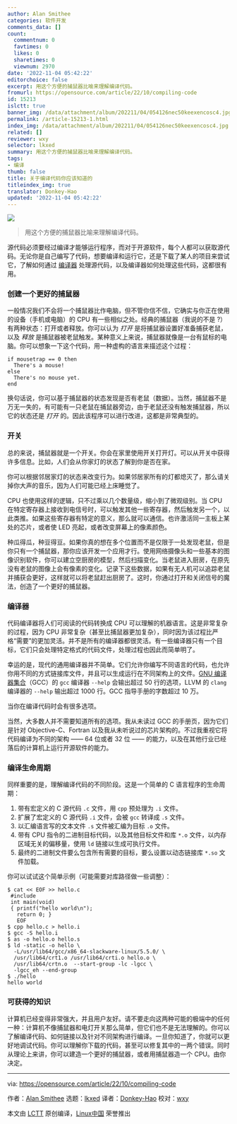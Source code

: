 ```yaml
---
author: Alan Smithee
categories: 软件开发
comments_data: []
count:
  commentnum: 0
  favtimes: 0
  likes: 0
  sharetimes: 0
  viewnum: 2970
date: '2022-11-04 05:42:22'
editorchoice: false
excerpt: 用这个方便的捕鼠器比喻来理解编译代码。
fromurl: https://opensource.com/article/22/10/compiling-code
id: 15213
islctt: true
banner_img: /data/attachment/album/202211/04/054126nec50keexencosc4.jpg
permalink: /article-15213-1.html
index_img: /data/attachment/album/202211/04/054126nec50keexencosc4.jpg.thumb.jpg
related: []
reviewer: wxy
selector: lkxed
summary: 用这个方便的捕鼠器比喻来理解编译代码。
tags:
- 编译
thumb: false
title: 关于编译代码你应该知道的
titleindex_img: true
translator: Donkey-Hao
updated: '2022-11-04 05:42:22'
---
```


![](/data/attachment/album/202211/04/054126nec50keexencosc4.jpg)



> 
> 用这个方便的捕鼠器比喻来理解编译代码。
> 
> 
> 


源代码必须要经过编译才能够运行程序，而对于开源软件，每个人都可以获取源代码。无论你是自己编写了代码，想要编译和运行它，还是下载了某人的项目来尝试它，了解如何通过 [编译器](https://opensource.com/article/19/5/primer-assemblers-compilers-interpreters) 处理源代码，以及编译器如何处理这些代码，这都很有用。


### 创建一个更好的捕鼠器


一般情况我们不会将一个捕鼠器比作电脑，但不管你信不信，它确实与你正在使用的设备（手机或电脑）的 CPU 有一些相似之处。经典的捕鼠器（我说的不是 ?）有两种状态：打开或者释放。你可以认为 *打开* 是将捕鼠器设置好准备捕获老鼠，以及 *释放* 是捕鼠器被老鼠触发。某种意义上来说，捕鼠器就像是一台有鼠标的电脑。你可以想象一下这个代码，用一种虚构的语言来描述这个过程：



```
if mousetrap == 0 then
  There's a mouse!
else
  There's no mouse yet.
end

```

换句话说，你可以基于捕鼠器的状态发现是否有老鼠（数据）。当然，捕鼠器不是万无一失的，有可能有一只老鼠在捕鼠器旁边，由于老鼠还没有触发捕鼠器，所以它的状态还是 *打开* 的。因此该程序可以进行改进，这都是非常典型的。


### 开关


总的来说，捕鼠器就是一个开关。你会在家里使用开关打开灯。可以从开关中获得许多信息。比如，人们会从你家灯的状态了解到你是否在家。


你可以根据邻居家灯的状态来改变行为。如果邻居家所有的灯都熄灭了，那么请关掉你大声的音乐，因为人们可能已经上床睡觉了。


CPU 也使用这样的逻辑，只不过乘以几个数量级，缩小到了微观级别。当 CPU 在特定寄存器上接收到电信号时，可以触发其他一些寄存器，然后触发另一个，以此类推。如果这些寄存器有特定的意义，那么就可以通信。也许激活同一主板上某处的芯片，或者使 LED 亮起，或者改变屏幕上的像素颜色。


种瓜得瓜，种豆得豆。如果你真的想在多个位置而不是仅限于一处发现老鼠，但是你只有一个捕鼠器，那你应该开发一个应用才行。使用网络摄像头和一些基本的图像识别软件，你可以建立空厨房的模型，然后扫描变化。当老鼠进入厨房，在原先没有老鼠的图像上会有像素的变化。记录下这些数据，如果有无人机可以追踪老鼠并捕获会更好，这样就可以将老鼠赶出厨房了。这时，你通过打开和关闭信号的魔法，创造了一个更好的捕鼠器。


### 编译器


代码编译器将人们可阅读的代码转换成 CPU 可以理解的机器语言。这是非常复杂的过程，因为 CPU 非常复杂（甚至比捕鼠器更加复杂），同时因为该过程比严格“需要”的更加灵活。并不是所有的编译器都很灵活。有一些编译器只有一个目标，它们只会处理特定格式的代码文件，处理过程也因此而简单明了。


幸运的是，现代的通用编译器并不简单。它们允许你编写不同语言的代码，也允许你用不同的方式链接库文件，并且可以生成运行在不同架构上的文件。[GNU 编译器集合](https://opensource.com/article/22/5/gnu-c-compiler)（GCC）的 `gcc` 编译器 `--help` 会输出超过 50 行的选项，LLVM 的 `clang` 编译器的 `--help` 输出超过 1000 行。GCC 指导手册的字数超过 10 万。


当你在编译代码时会有很多选项。


当然，大多数人并不需要知道所有的选项。我从未读过 GCC 的手册页，因为它们是针对 Objective-C、Fortran 以及我从未听说过的芯片架构的。不过我重视它将代码编译为不同的架构 —— 64 位或者 32 位 —— 的能力，以及在其他行业已经落后的计算机上运行开源软件的能力。


### 编译生命周期


同样重要的是，理解编译代码的不同阶段。这是一个简单的 C 语言程序的生命周期：


1. 带有宏定义的 C 源代码 `.c` 文件，用 `cpp` 预处理为 `.i` 文件。
2. 扩展了宏定义的 C 源代码 `.i` 文件，会被 `gcc` 转译成 `.s` 文件。
3. 以汇编语言写的文本文件 `.s` 文件被汇编为目标 `.o` 文件。
4. 带有 CPU 指令的二进制目标代码，以及其他目标文件和库 `*.o` 文件，以内存区域无关的偏移量，使用 `ld` 链接以生成可执行文件。
5. 最终的二进制文件要么包含所有需要的目标，要么设置以动态链接库 `*.so` 文件加载。


你可以试试这个简单示例（可能需要对库路径做一些调整）：



```
$ cat << EOF >> hello.c
 #include
 int main(void)
 { printf("hello world\n");
   return 0; }
   EOF
$ cpp hello.c > hello.i
$ gcc -S hello.i
$ as -o hello.o hello.s
$ ld -static -o hello \
  -L/usr/lib64/gcc/x86_64-slackware-linux/5.5.0/ \
  /usr/lib64/crt1.o /usr/lib64/crti.o hello.o \
  /usr/lib64/crtn.o  --start-group -lc -lgcc \
  -lgcc_eh --end-group
$ ./hello
hello world

```

### 可获得的知识


计算机已经变得非常强大，并且用户友好。请不要走向这两种可能的极端中的任何一种：计算机不像捕鼠器和电灯开关那么简单，但它们也不是无法理解的。你可以了解编译代码、如何链接以及针对不同架构进行编译。一旦你知道了，你就可以更好地调试代码。你可以理解你下载的代码，甚至可以修复其中的一两个错误。同时从理论上来讲，你可以建造一个更好的捕鼠器，或者用捕鼠器造一个 CPU。由你决定。




---


via: <https://opensource.com/article/22/10/compiling-code>


作者：[Alan Smithee](https://opensource.com/users/alansmithee) 选题：[lkxed](https://github.com/lkxed) 译者：[Donkey-Hao](https://github.com/Donkey-Hao) 校对：[wxy](https://github.com/wxy)


本文由 [LCTT](https://github.com/LCTT/TranslateProject) 原创编译，[Linux中国](https://linux.cn/) 荣誉推出